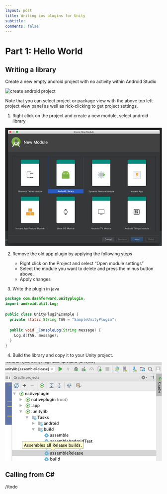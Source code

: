 ```yaml
---
layout: post
title: Writing ios plugins for Unity
subtitle: 
comments: false
---
```


# Part 1: Hello World

## Writing a library

Create a new empty android project with no activity within Android Studio

![](../img/writing-android-plugin-001.png "create android project")

Note that you can select project or package view with the above top left project view panel as well as rick-clicking to get project settings.

1) Right click on the project and create a new module, select android library

![](./img/writing-android-plugin-002.png "create android project")

2) Remove the old app plugin by applying the following steps

    * Right click on the Project and select “Open module settings”
    * Select the module you want to delete and press the minus button above.
    * Apply changes

3) Write the plugin in java

```java
package com.dashforward.unityplugin;
import android.util.Log;

public class UnityPluginExample {
  private static String TAG = "SampleUnityPlugin";

  public void _ConsoleLog(String message) {
    Log.d(TAG, message);
  }
}
```

4) Build the library and copy it to your Unity project.

![](./img/writing-android-plugin-003.png "build using gradle")


## Calling from C#

//todo
